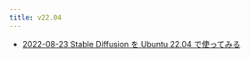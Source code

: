 ```yaml
---
title: v22.04
---
```



- [2022-08-23 Stable Diffusion を Ubuntu 22.04 で使ってみる](./../../../../../../d/2022/08/23/Stable_Diffusion_を_Ubuntu_22.04_で使ってみる.md)




